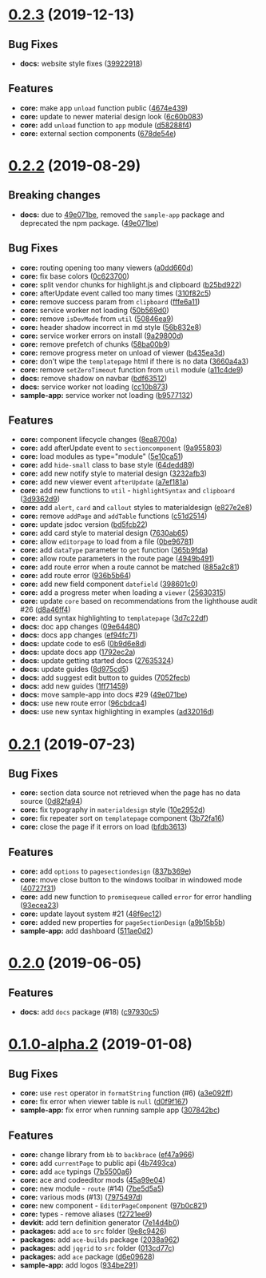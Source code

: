 <a name="0.2.3"></a>
# [0.2.3](https://github.com/backbrace/backbrace/compare/0.2.2...0.2.3) (2019-12-13)

## Bug Fixes

* **docs:** website style fixes ([39922918](https://github.com/backbrace/backbrace/commit/39922918a568bb4b9d5c55c2a14d521b8b22eec1))

## Features

* **core:** make app `unload` function public ([4674e439](https://github.com/backbrace/backbrace/commit/4674e4394bd9b6fc828cab3514d871cbe3d4c2ed))
* **core:** update to newer material design look ([6c60b083](https://github.com/backbrace/backbrace/commit/6c60b083a6ed47eb6ea26b4e872cd810a7962786))
* **core:** add `unload` function to `app` module ([d58288f4](https://github.com/backbrace/backbrace/commit/d58288f4748a918c127c65ed54a440ff1401d2f6))
* **core:** external section components ([678de54e](https://github.com/backbrace/backbrace/commit/678de54ee3ff0bc0d081c7a00f6dd2c5355d372e))


<a name="0.2.2"></a>
# [0.2.2](https://github.com/backbrace/backbrace/compare/0.2.1...0.2.2) (2019-08-29)

## Breaking changes

* **docs:** due to [49e071be](https://github.com/backbrace/backbrace/commit/49e071be84afbf85e3026b6a76c71c67887eb385),
  removed the `sample-app` package and deprecated the npm package.
  ([49e071be](https://github.com/backbrace/backbrace/commit/49e071be84afbf85e3026b6a76c71c67887eb385))

## Bug Fixes

* **core:** routing opening too many viewers
  ([a0dd660d](https://github.com/backbrace/backbrace/commit/a0dd660d646b70c96fe70be37413aba5a1a7db87))
* **core:** fix base colors
  ([0c623700](https://github.com/backbrace/backbrace/commit/0c62370021a5f12bff2450df1cd64ef7b3746f10))
* **core:** split vendor chunks for highlight.js and clipboard
  ([b25bd922](https://github.com/backbrace/backbrace/commit/b25bd92238401f0f8210d1f83594e2760c58a3c7))
* **core:** afterUpdate event called too many times
  ([310f82c5](https://github.com/backbrace/backbrace/commit/310f82c5055fe3c96d9d568e3b3123d606f0d46f))
* **core:** remove success param from `clipboard`
  ([fffe6a11](https://github.com/backbrace/backbrace/commit/fffe6a114a5e294458eba44703f5867267183736))
* **core:** service worker not loading
  ([50b569d0](https://github.com/backbrace/backbrace/commit/50b569d0ec84de564a48e8a9277b5efa73969faa))
* **core:** remove `isDevMode` from `util`
  ([50846ea9](https://github.com/backbrace/backbrace/commit/50846ea987c09cb7314b0be2fafad0a0e019d2db))
* **core:** header shadow incorrect in md style
  ([56b832e8](https://github.com/backbrace/backbrace/commit/56b832e86964c8725fd0f6935e2a8b68532602dd))
* **core:** service worker errors on install
  ([9a29800d](https://github.com/backbrace/backbrace/commit/9a29800d330e96bf34e36e87878956b16f799b03))
* **core:** remove prefetch of chunks
  ([58ba00b9](https://github.com/backbrace/backbrace/commit/58ba00b92171ad75922794e1990cf282ea5adac6))
* **core:** remove progress meter on unload of viewer
  ([b435ea3d](https://github.com/backbrace/backbrace/commit/b435ea3ddc171204dbd342bafaba3e2094447351))
* **core:** don't wipe the `templatepage` html if there is no data
  ([3660a4a3](https://github.com/backbrace/backbrace/commit/3660a4a3963ffaf27dc749a26c2073b685a41e9c))
* **core:** remove `setZeroTimeout` function from `util` module
  ([a11c4de9](https://github.com/backbrace/backbrace/commit/a11c4de9dc70f6318a22380e55a386047e875ad9))
* **docs:** remove shadow on navbar
  ([bdf63512](https://github.com/backbrace/backbrace/commit/bdf6351278e09cd21d4dc48efb0087b6f1d2def1))
* **docs:** service worker not loading
  ([cc10b873](https://github.com/backbrace/backbrace/commit/cc10b873f2b033b9fbfc91ec79588f1abb17159a))
* **sample-app:** service worker not loading
  ([b9577132](https://github.com/backbrace/backbrace/commit/b9577132765de2a6581f32956e0acff8ef8fc159))

## Features

* **core:** component lifecycle changes
  ([8ea8700a](https://github.com/backbrace/backbrace/commit/8ea8700a82addb7f04846b66155e6aeabf3f8a2f))
* **core:** add afterUpdate event to `sectioncomponent`
  ([9a955803](https://github.com/backbrace/backbrace/commit/9a9558039bb3d45beff5a1f2797773fb831d7140))
* **core:** load modules as type="module"
  ([5e10ca51](https://github.com/backbrace/backbrace/commit/5e10ca517ba88283efda7fdb31f4d704b45a8fd7))
* **core:** add `hide-small` class to base style
  ([64dedd89](https://github.com/backbrace/backbrace/commit/64dedd8930d581d7f59586b9d99c0793aaf4f929))
* **core:** add new notify style to material design
  ([3232afb3](https://github.com/backbrace/backbrace/commit/3232afb37e666644f789322d9245186203fc6774))
* **core:** add new viewer event `afterUpdate`
  ([a7ef181a](https://github.com/backbrace/backbrace/commit/a7ef181a90a4a9c3391e2334c306ccf4a6493e60))
* **core:** add new functions to `util` - `highlightSyntax` and `clipboard`
  ([3d9362d9](https://github.com/backbrace/backbrace/commit/3d9362d975612ecdbe6e2aeea3bbac4a048b0528))
* **core:** add `alert`, `card` and `callout` styles to materialdesign
  ([e827e2e8](https://github.com/backbrace/backbrace/commit/e827e2e8b24cb047dbd90ffaf9215061aa5124f4))
* **core:** remove `addPage` and `addTable` functions
  ([c51d2514](https://github.com/backbrace/backbrace/commit/c51d2514cd01a62675f2ce017082e20145db5567))
* **core:** update jsdoc version
  ([bd5fcb22](https://github.com/backbrace/backbrace/commit/bd5fcb22b0466537301d973e0584a976dc52966e))
* **core:** add card style to material design
  ([7630ab65](https://github.com/backbrace/backbrace/commit/7630ab657e01597b1707e798754571c8558f0b8d))
* **core:** allow `editorpage` to load from a file
  ([0be96781](https://github.com/backbrace/backbrace/commit/0be96781505f9c50e3042409573fb186e99e554a))
* **core:** add `dataType` parameter to `get` function
  ([365b9fda](https://github.com/backbrace/backbrace/commit/365b9fda47d8390bca0229ce7417c76bf91e19b5))
* **core:** allow route parameters in the route page
  ([4949b491](https://github.com/backbrace/backbrace/commit/4949b4919e10cee548dcc29a086aa0b8d0c3be0d))
* **core:** add route error when a route cannot be matched
  ([885a2c81](https://github.com/backbrace/backbrace/commit/885a2c814d1db30be6c441e6a02efd78a40fc733))
* **core:** add route error
  ([936b5b64](https://github.com/backbrace/backbrace/commit/936b5b64783ba9c96dcc472d55ffa21473273139))
* **core:** add new field component `datefield`
  ([398601c0](https://github.com/backbrace/backbrace/commit/398601c0c0cc1fdd2e0d8bd307b5ff2f98ad0628))
* **core:** add a progress meter when loading a `viewer`
  ([25630315](https://github.com/backbrace/backbrace/commit/256303157305692ccd0672aed5ea381dace2247e))
* **core:** update `core` based on recommendations from the lighthouse audit #26
  ([d8a46ff4](https://github.com/backbrace/backbrace/commit/d8a46ff41c2f3b3da7dd2f6302c2f0da4b0e25c3))
* **core:** add syntax highlighting to `templatepage`
  ([3d7c22df](https://github.com/backbrace/backbrace/commit/3d7c22dfa32fad26191140092af48f41efc18a32))
* **docs:** doc app changes
  ([09e64480](https://github.com/backbrace/backbrace/commit/09e64480f6ca2f5a30aac4eafa8a8dbe8aa8bba4))
* **docs:** docs app changes
  ([ef94fc71](https://github.com/backbrace/backbrace/commit/ef94fc71eae5319d650857526407a64cf4d26c3d))
* **docs:** update code to es6
  ([0b9d6e8d](https://github.com/backbrace/backbrace/commit/0b9d6e8d128e3654e46af944ca7ab2f0a64a3625))
* **docs:** update docs app
  ([1792ec2a](https://github.com/backbrace/backbrace/commit/1792ec2a26261fb081e0c5a4c67c21d41d06306a))
* **docs:** update getting started docs
  ([27635324](https://github.com/backbrace/backbrace/commit/27635324c4f5e57d546596e3d38179278c296bc9))
* **docs:** update guides
  ([8d975cd5](https://github.com/backbrace/backbrace/commit/8d975cd52fc5c6aa6fa4860f5dc11af723e6211d))
* **docs:** add suggest edit button to guides
  ([7052fecb](https://github.com/backbrace/backbrace/commit/7052fecb25b614557ae1d5fb2dbaa53ba9e1281b))
* **docs:** add new guides
  ([1ff71459](https://github.com/backbrace/backbrace/commit/1ff7145988a53eb4851b857ff40e760a07f9dc3f))
* **docs:** move sample-app into docs #29
  ([49e071be](https://github.com/backbrace/backbrace/commit/49e071be84afbf85e3026b6a76c71c67887eb385))
* **docs:** use new route error
  ([96cbdca4](https://github.com/backbrace/backbrace/commit/96cbdca4c2ca9a6d09e4c2e4bff51b21803a27f8))
* **docs:** use new syntax highlighting in examples
  ([ad32016d](https://github.com/backbrace/backbrace/commit/ad32016d54e059a0f790bb6d783f225e924d733e))


<a name="0.2.1"></a>
# [0.2.1](https://github.com/backbrace/backbrace/compare/0.2.0...0.2.1) (2019-07-23)

## Bug Fixes

* **core:** section data source not retrieved when the page has no data source
  ([0d82fa94](https://github.com/backbrace/backbrace/commit/0d82fa9487e4a42b11c2d93801f5d715dda513fb))
* **core:** fix typography in `materialdesign` style
  ([10e2952d](https://github.com/backbrace/backbrace/commit/10e2952d8cf7eb839d4f703150afafbac513e2aa))
* **core:** fix repeater sort on `templatepage` component
  ([3b72fa16](https://github.com/backbrace/backbrace/commit/3b72fa1646443f82f8b7b11bd299e683313c5937))
* **core:** close the page if it errors on load
  ([bfdb3613](https://github.com/backbrace/backbrace/commit/bfdb36136c659dee2a9194abf442d3e44075c448))

## Features

* **core:** add `options` to `pagesectiondesign`
  ([837b369e](https://github.com/backbrace/backbrace/commit/837b369e831ea55d2454ca3c6392e9f72a27c394))
* **core:** move close button to the windows toolbar in windowed mode
  ([40727f31](https://github.com/backbrace/backbrace/commit/40727f31f5f0903d31c3dcf7fcc3a4a7f6c7f1c4))
* **core:** add new function to `promisequeue` called `error` for error handling
  ([93ecea23](https://github.com/backbrace/backbrace/commit/93ecea237efd5d390658250dc11ec6f1bc56c08f))
* **core:** update layout system #21
  ([48f6ec12](https://github.com/backbrace/backbrace/commit/48f6ec12510e20c84f3558e8255f0d28fdffeaee))
* **core:** added new properties for `pageSectionDesign`
  ([a9b15b5b](https://github.com/backbrace/backbrace/commit/a9b15b5bf29f491f3235c33d78a4fd9b90fa80e5))
* **sample-app:** add dashboard
  ([511ae0d2](https://github.com/backbrace/backbrace/commit/511ae0d2f6f9a7e8b789e67c237ba10c147ea5ea))


<a name="0.2.0"></a>
# [0.2.0](https://github.com/backbrace/backbrace/compare/0.1.0-alpha.2...0.2.0) (2019-06-05)

## Features

* **docs:** add `docs` package (#18)
  ([c97930c5](https://github.com/backbrace/backbrace/commit/c97930c50897f4f53e3a23e76dbec574c135217e))


<a name="0.1.0-alpha.2"></a>
# [0.1.0-alpha.2](https://github.com/backbrace/backbrace/compare/0.1.0-alpha.1...0.1.0-alpha.2) (2019-01-08)

## Bug Fixes

* **core:** use `rest` operator in `formatString` function (#6)
  ([a3e092ff](https://github.com/backbrace/backbrace/commit/a3e092ffbf2025ee307db3cf887c40c197bf9f2c))
* **core:** fix error when viewer table is `null`
  ([d0f9f167](https://github.com/backbrace/backbrace/commit/d0f9f1673b51d06c4bef22bcf08096abb20cba6c))
* **sample-app:** fix error when running sample app
  ([307842bc](https://github.com/backbrace/backbrace/commit/307842bc80beb11062a8793790d2bbac93b5e309))


## Features

* **core:** change library from `bb` to `backbrace`
  ([ef47a966](https://github.com/backbrace/backbrace/commit/ef47a9662f1406b3cea1dbcd2153c5d09dbc0e65))
* **core:** add `currentPage` to public api
  ([4b7493ca](https://github.com/backbrace/backbrace/commit/4b7493ca474f6d0ebe1bad4a7e763b6e46e5eb21))
* **core:** add `ace` typings
  ([7b5500a6](https://github.com/backbrace/backbrace/commit/7b5500a698509b9a6634a8a5958dbdb7f45f2f3e))
* **core:** ace and codeeditor mods
  ([45a99e04](https://github.com/backbrace/backbrace/commit/45a99e04e26082bdac3ff18cb02e018865d892c7))
* **core:** new module - `route` (#14)
  ([7be5d5a5](https://github.com/backbrace/backbrace/commit/7be5d5a5aa47b5fcd11bf1930c261bd397ff8f35))
* **core:** various mods (#13)
  ([7975497d](https://github.com/backbrace/backbrace/commit/7975497dc0ed7407cf6d194f9caa15483e86b78c))
* **core:** new component - `EditorPageComponent`
  ([97b0c821](https://github.com/backbrace/backbrace/commit/97b0c8218bb9441da35ea45e92ac59be57515753))
* **core:** types - remove aliases
  ([f2721ee9](https://github.com/backbrace/backbrace/commit/f2721ee9046cfdc220c4b2edab8908fee0a4dbc0))
* **devkit:** add tern definition generator
  ([7e14d4b0](https://github.com/backbrace/backbrace/commit/7e14d4b072486b12b0cffbd900875323d2bf73e6))
* **packages:** add `ace` to `src` folder
  ([9e8c9426](https://github.com/backbrace/backbrace/commit/9e8c942681c38db83918228100d4383f61756908))
* **packages:** add `ace-builds` package
  ([2038a962](https://github.com/backbrace/backbrace/commit/2038a9628e5f6463384c066abc1ff57f5ff995db))
* **packages:** add `jqgrid` to `src` folder
  ([013cd77c](https://github.com/backbrace/backbrace/commit/013cd77cbaf86a0829164792ec60742b5b0420f7))
* **packages:** add `ace` package
  ([d6e09628](https://github.com/backbrace/backbrace/commit/d6e09628363a5273e03f1a364fe6f57945946fb4))
* **sample-app:** add logos
  ([934be291](https://github.com/backbrace/backbrace/commit/934be291d47c764169b5823d9b624202854151d5))
